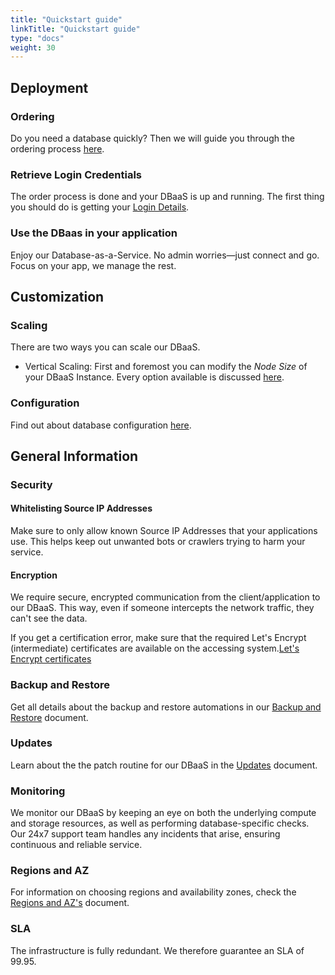 ```yaml
---
title: "Quickstart guide"
linkTitle: "Quickstart guide"
type: "docs"
weight: 30
---
```


## Deployment

### Ordering

Do you need a database quickly? Then we will guide you through the ordering process [here](../../tutorials/ordering/).

### Retrieve Login Credentials

The order process is done and your DBaaS is up and running. The first thing you should do is getting your [Login Details](../../tutorials/retrieve_login_credentials/).

<!---
### Create a new Database and User

Use your PostgreSQL-Client to [create your first Database and User](../../tutorials/create_db_and_user/).

### Import your Database

You might want to [migrate](../../tutorials/database_import/) a database from an exisiting project.
-->

### Use the DBaas in your application

Enjoy our Database-as-a-Service. No admin worries—just connect and go. Focus on your app, we manage the rest.

## Customization

### Scaling

There are two ways you can scale our DBaaS.

- Vertical Scaling: First and foremost you can modify the *Node Size* of your DBaaS Instance. Every option available is discussed [here](../../documentation/nodesize/).

<!---
- Horizonal Scaling: Second you can add [Read-Replicas](../../documentation/read_replicas/) to your DBaaS. If your application is capable to distribute read/write operations this feature can highly improve overall system responsiveness.
-->

### Configuration

Find out about database configuration [here](../../documentation/configuration/).

## General Information

### Security

#### Whitelisting Source IP Addresses

Make sure to only allow known Source IP Addresses that your applications use. This helps keep out unwanted bots or crawlers trying to harm your service.

#### Encryption

We require secure, encrypted communication from the client/application to our DBaaS. This way, even if someone intercepts the network traffic, they can't see the data.

If you get a certification error, make sure that the required Let's Encrypt (intermediate) certificates are available on the accessing system.[Let's Encrypt certificates](https://letsencrypt.org/certificates/)

### Backup and Restore

Get all details about the backup and restore automations in our [Backup and Restore](../../documentation/backup/) document.

### Updates

Learn about the the patch routine for our DBaaS in the [Updates](../../documentation/update/) document.

### Monitoring

We monitor our DBaaS by keeping an eye on both the underlying compute and storage resources, as well as performing database-specific checks. Our 24x7 support team handles any incidents that arise, ensuring continuous and reliable service.

### Regions and AZ

For information on choosing regions and availability zones, check the [Regions and AZ's](../../../general/plusserver-region-az/) document.

### SLA

The infrastructure is fully redundant. We therefore guarantee an SLA of 99.95.
